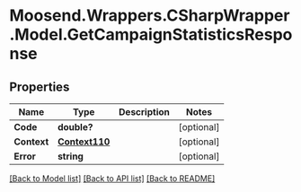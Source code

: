 # Moosend.Wrappers.CSharpWrapper.Model.GetCampaignStatisticsResponse
## Properties

Name | Type | Description | Notes
------------ | ------------- | ------------- | -------------
**Code** | **double?** |  | [optional] 
**Context** | [**Context110**](Context110.md) |  | [optional] 
**Error** | **string** |  | [optional] 

[[Back to Model list]](../README.md#documentation-for-models) [[Back to API list]](../README.md#documentation-for-api-endpoints) [[Back to README]](../README.md)

